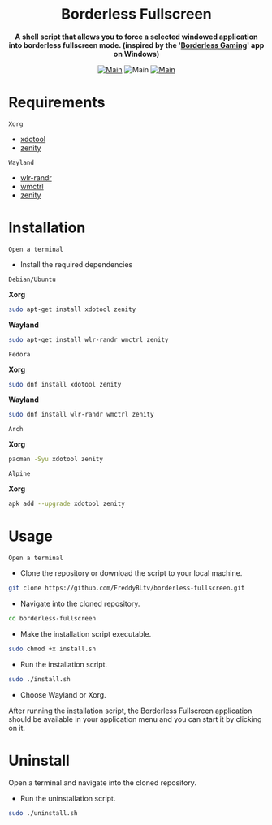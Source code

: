 
<h1 align="center">Borderless Fullscreen</h1>
<div align="center">

**A shell script that allows you to force a selected windowed application into borderless fullscreen mode. (inspired by the '[Borderless Gaming](https://github.com/Codeusa/Borderless-Gaming)' app on Windows)**

[![Main](https://img.shields.io/badge/Maintainer-FreddyBLtv-green?style=flat-square)](https://github.com/FreddyBLtv)
![Main](https://img.shields.io/badge/OS-Linux-blue?style=flat-square)
[![Main](https://img.shields.io/badge/Downloads-yellow?style=flat-square)](https://github.com/FreddyBLtv/borderless-fullscreen)

</div>

<h1 align="left">
	Requirements
</h1>

`Xorg`
* [xdotool](https://pkgs.org/download/xdotool)
* [zenity](https://pkgs.org/download/zenity)

`Wayland`
* [wlr-randr](https://pkgs.org/download/wlr-randr)
* [wmctrl](https://pkgs.org/download/wmctrl)
* [zenity](https://pkgs.org/download/zenity)

<h1 align="left">
	Installation
</h1>

`Open a terminal`

* Install the required dependencies

`Debian/Ubuntu`

**Xorg**
```sh
sudo apt-get install xdotool zenity
```
**Wayland**
```sh
sudo apt-get install wlr-randr wmctrl zenity
```
`Fedora`

**Xorg**
```sh
sudo dnf install xdotool zenity
```
**Wayland**
```sh
sudo dnf install wlr-randr wmctrl zenity
```
`Arch`

**Xorg**
```sh
pacman -Syu xdotool zenity
```
`Alpine`

**Xorg**
```sh
apk add --upgrade xdotool zenity
```
<h1 align="left">
	Usage
</h1>

`Open a terminal`

* Clone the repository or download the script to your local machine.

```sh
git clone https://github.com/FreddyBLtv/borderless-fullscreen.git
```
* Navigate into the cloned repository.

```sh
cd borderless-fullscreen
```
* Make the installation script executable.

```sh
sudo chmod +x install.sh
```
* Run the installation script.

```sh
sudo ./install.sh
```
* Choose Wayland or Xorg.

After running the installation script, the Borderless Fullscreen application should be available in your application menu and you can start it by clicking on it.

<h1 align="left">
	Uninstall
</h1>

Open a terminal and navigate into the cloned repository.

* Run the uninstallation script.

```sh
sudo ./uninstall.sh
```
